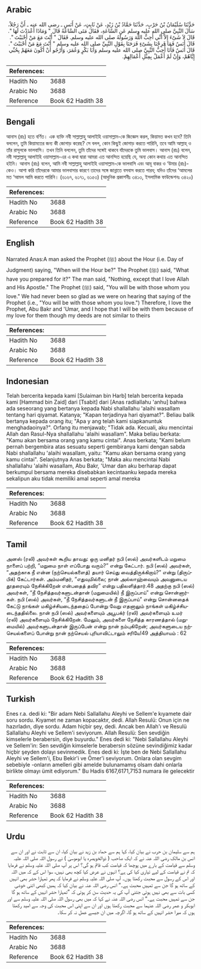 ## Arabic


<div dir="rtl" lang="ar" style={{fontSize:'larger',backgroundColor:'#f8f9fa',padding:20}}>
حَدَّثَنَا سُلَيْمَانُ بْنُ حَرْبٍ، حَدَّثَنَا حَمَّادُ بْنُ زَيْدٍ، عَنْ ثَابِتٍ، عَنْ أَنَسٍ ـ رضى الله عنه ـ أَنَّ رَجُلاً، سَأَلَ النَّبِيَّ صلى الله عليه وسلم عَنِ السَّاعَةِ، فَقَالَ مَتَى السَّاعَةُ قَالَ ‏"‏ وَمَاذَا أَعْدَدْتَ لَهَا ‏"‏‏.‏ قَالَ لاَ شَىْءَ إِلاَّ أَنِّي أُحِبُّ اللَّهَ وَرَسُولَهُ صلى الله عليه وسلم‏.‏ فَقَالَ ‏"‏ أَنْتَ مَعَ مَنْ أَحْبَبْتَ ‏"‏‏.‏ قَالَ أَنَسٌ فَمَا فَرِحْنَا بِشَىْءٍ فَرَحَنَا بِقَوْلِ النَّبِيِّ صلى الله عليه وسلم ‏"‏ أَنْتَ مَعَ مَنْ أَحْبَبْتَ ‏"‏‏.‏ قَالَ أَنَسٌ فَأَنَا أُحِبُّ النَّبِيَّ صلى الله عليه وسلم وَأَبَا بَكْرٍ وَعُمَرَ، وَأَرْجُو أَنْ أَكُونَ مَعَهُمْ بِحُبِّي إِيَّاهُمْ، وَإِنْ لَمْ أَعْمَلْ بِمِثْلِ أَعْمَالِهِمْ‏.‏
</div>
<div style={{backgroundColor:'#f8f9fa',padding:20, marginBottom: 10}}><table> <thead> <tr> <th>References:</th> <th></th> </tr> </thead> <tbody><tr><td>Hadith No</td><td>3688</td></tr><tr><td>Arabic No</td><td>3688</td></tr><tr><td>Reference</td><td>Book 62 Hadith 38</td></tr></tbody></table></div>

## Bengali


<div dir="ltr" lang="bn" style={{fontSize:'larger',backgroundColor:'#f8f9fa',padding:20}}>
আনাস (রাঃ) হতে বর্ণিত। এক ব্যক্তি নবী সাল্লাল্লাহু আলাইহি ওয়াসাল্লাম-কে জিজ্ঞেস করল, কিয়ামত কখন হবে? তিনি বললেন, তুমি কিয়ামতের জন্য কী জোগাড় করেছ? সে বলল, কোন কিছুই জোগাড় করতে পারিনি, তবে আমি আল্লাহ্ ও তাঁর রাসূলকে ভালবাসি। তখন তিনি বললেন, তুমি তাঁদের সঙ্গেই থাকবে যাঁদেরকে তুমি ভালবাস। আনাস (রাঃ) বলেন, নবী সাল্লাল্লাহু আলাইহি ওয়াসাল্লাম-এর এ কথা দ্বারা আমরা এত আনন্দিত হয়েছি যে, অন্য কোন কথায় এত আনন্দিত হইনি। আনাস (রাঃ) বলেন, আমি নবী সাল্লাল্লাহু আলাইহি ওয়াসাল্লাম-কে ভালবাসি এবং আবূ বাকর ও ‘উমার (রাঃ)-কেও। আশা করি তাঁদেরকে আমার ভালবাসার কারণে তাদের সঙ্গে জান্নাতে বসবাস করতে পারব; যদিও তাঁদের ‘আমলের মত ‘আমল আমি করতে পারিনি। (৬১৬৭, ৬১৭১, ৬১৫৩) (আধুনিক প্রকাশনীঃ ৩৪১৩, ইসলামিক ফাউন্ডেশনঃ ৩৪২০)
</div>
<div style={{backgroundColor:'#f8f9fa',padding:20, marginBottom: 10}}><table> <thead> <tr> <th>References:</th> <th></th> </tr> </thead> <tbody><tr><td>Hadith No</td><td>3688</td></tr><tr><td>Arabic No</td><td>3688</td></tr><tr><td>Reference</td><td>Book 62 Hadith 38</td></tr></tbody></table></div>

## English


<div dir="ltr" lang="en" style={{fontSize:'larger',backgroundColor:'#f8f9fa',padding:20}}>
Narrated Anas:A man asked the Prophet (ﷺ) about the Hour (i.e. Day of Judgment) saying, "When will the Hour be?" The Prophet (ﷺ) said, "What have you prepared for it?" The man said, "Nothing, except that I love Allah and His Apostle." The Prophet (ﷺ) said, "You will be with those whom you love." We had never been so glad as we were on hearing that saying of the Prophet (i.e., "You will be with those whom you love.") Therefore, I love the Prophet, Abu Bakr and 'Umar, and I hope that I will be with them because of my love for them though my deeds are not similar to theirs
</div>
<div style={{backgroundColor:'#f8f9fa',padding:20, marginBottom: 10}}><table> <thead> <tr> <th>References:</th> <th></th> </tr> </thead> <tbody><tr><td>Hadith No</td><td>3688</td></tr><tr><td>Arabic No</td><td>3688</td></tr><tr><td>Reference</td><td>Book 62 Hadith 38</td></tr></tbody></table></div>

## Indonesian


<div dir="ltr" lang="id" style={{fontSize:'larger',backgroundColor:'#f8f9fa',padding:20}}>
Telah bercerita kepada kami [Sulaiman bin Harb] telah bercerita kepada kami [Hammad bin Zaid] dari [Tsabit] dari [Anas radliallahu 'anhu] bahwa ada seseorang yang bertanya kepada Nabi shallallahu 'alaihi wasallam tentang hari qiyamat. Katanya; "Kapan terjadinya hari qiyamat?". Beliau balik bertanya kepada orang itu; "Apa y ang telah kami siapkanuntuk menghadaoinya?". Orfang itu menjawab; "Tidak ada. Kecuali, aku mencintai Allah dan Rasul-Nya shallallahu 'alaihi wasallam". Maka beliau berkata: "Kamu akan bersama orang yang kamu cintai". Anas berkata; "Kami belum pernah bergembira atas sesuatu seperti gembiranya kami dengan sabda Nabi shallallahu 'alaihi wasallam, yaitu: "Kamu akan bersama orang yang kamu cintai". Selanjutnya Anas berkata; "Maka aku mencintai Nabi shallallahu 'alaihi wasallam, Abu Bakr, 'Umar dan aku berharap dapat berkumpul bersama mereka disebabkan kecintaanku kepada mereka sekalipun aku tidak memiliki amal seperti amal mereka
</div>
<div style={{backgroundColor:'#f8f9fa',padding:20, marginBottom: 10}}><table> <thead> <tr> <th>References:</th> <th></th> </tr> </thead> <tbody><tr><td>Hadith No</td><td>3688</td></tr><tr><td>Arabic No</td><td>3688</td></tr><tr><td>Reference</td><td>Book 62 Hadith 38</td></tr></tbody></table></div>

## Tamil


<div dir="ltr" lang="ta" style={{fontSize:'larger',backgroundColor:'#f8f9fa',padding:20}}>
அனஸ் (ரலி) அவர்கள் கூறிய தாவது: ஒரு மனிதர் நபி (ஸல்) அவர்களிடம் மறுமை நாளைப் பற்றி, “மறுமை நாள் எப்போது வரும்?” என்று கேட்டார். நபி (ஸல்) அவர்கள், “அதற்காக நீ என்ன (நற்செயல்களைத்) தயார் செய்து வைத்திருக்கிறாய்?” என்று (திருப்பிக்) கேட்டார்கள். அம்மனிதர், “எதுவுமில்லை; நான் அல்லாஹ்வையும் அவனுடைய தூதரையும் நேசிக்கிறேன் என்பதைத் தவிர” என்று பதிலளித்தார்.48 அதற்கு நபி (ஸல்) அவர்கள், “நீ நேசித்தவர்களுடன்தான் (மறுமையில்) நீ இருப்பாய்” என்று சொன்னார்கள். நபி (ஸல்) அவர்கள், “நீ நேசித்தவர்களுடன் நீ இருப்பாய்” என்று சொன்னதைக் கேட்டு நாங்கள் மகிழ்ச்சியடைந்ததைப் போன்று வேறு எதனாலும் நாங்கள் மகிழ்ச்சியடைந்ததில்லை. நான் நபி (ஸல்) அவர்களையும் அபூபக்ர் (ரலி) அவர்களையும் உமர் (ரலி) அவர்களையும் நேசிக்கிறேன். மேலும், அவர்களை நேசித்த காரணத்தால் (மறுமையில்) அவர்களுடன்தான் இருப்பேன் என்று நான் நம்புகிறேன்; அவர்களுடைய நற்செயல்களைப் போன்று நான் நற்செயல் புரியாவிட்டாலும் சரியே!49 அத்தியாயம் : 62
</div>
<div style={{backgroundColor:'#f8f9fa',padding:20, marginBottom: 10}}><table> <thead> <tr> <th>References:</th> <th></th> </tr> </thead> <tbody><tr><td>Hadith No</td><td>3688</td></tr><tr><td>Arabic No</td><td>3688</td></tr><tr><td>Reference</td><td>Book 62 Hadith 38</td></tr></tbody></table></div>

## Turkish


<div dir="ltr" lang="tr" style={{fontSize:'larger',backgroundColor:'#f8f9fa',padding:20}}>
Enes r.a. dedi ki: "Bir adam Nebi Sallallahu Aleyhi ve Sellem'e kıyamete dair soru sordu. Kıyamet ne zaman kopacaktır, dedi. Allah Resulü: Onun için ne hazırladın, diye sordu. Adam hiçbir şey, dedi. Ancak ben Allah'ı ve Resulü Sallallahu Aleyhi ve Sellem'i seviyorum. Allah Resulü: Sen sevdiğin kimselerle berabersin, diye buyurdu." Enes dedi ki: "Nebi Sallallahu Aleyhi ve Sellem'in: Sen sevdiğin kimselerle berabersin sözüne sevindiğimiz kadar hiçbir şeyden dolayı sevinmedik. Enes dedi ki: İşte ben de Nebi Sallallahu Aleyhi ve Sellem'i, Ebu Bekir'i ve Ömer'i seviyorum. Onlara olan sevgim sebebiyle -onların amelleri gibi amelde bulunamamış olsam dahi onlarla birlikte olmayı ümit ediyorum." Bu Hadis 6167,6171,7153 numara ile gelecektir
</div>
<div style={{backgroundColor:'#f8f9fa',padding:20, marginBottom: 10}}><table> <thead> <tr> <th>References:</th> <th></th> </tr> </thead> <tbody><tr><td>Hadith No</td><td>3688</td></tr><tr><td>Arabic No</td><td>3688</td></tr><tr><td>Reference</td><td>Book 62 Hadith 38</td></tr></tbody></table></div>

## Urdu


<div dir="rtl" lang="ur" style={{fontSize:'larger',backgroundColor:'#f8f9fa',padding:20}}>
ہم سے سلیمان بن حرب نے بیان کیا، کہا ہم سے حماد بن زید نے بیان کیا، ان سے ثابت نے اور ان سے انس بن مالک رضی اللہ عنہ نے کہ ایک صاحب ( ذوالخویصرہ یا ابوموسیٰ ) نے رسول اللہ صلی اللہ علیہ وسلم سے قیامت کے بارے میں پوچھا کہ قیامت کب قائم ہو گی؟ اس پر آپ صلی اللہ علیہ وسلم نے فرمایا کہ تم نے قیامت کے لیے تیاری کیا کی ہے؟ انہوں نے عرض کیا کچھ بھی نہیں، سوا اس کے کہ میں اللہ اور اس کے رسول سے محبت رکھتا ہوں۔ آپ صلی اللہ علیہ وسلم نے فرمایا کہ پھر تمہارا حشر بھی انہیں کے ساتھ ہو گا جن سے تمہیں محبت ہے۔“ انس رضی اللہ عنہ نے بیان کیا کہ ہمیں کبھی اتنی خوشی کسی بات سے بھی نہیں ہوئی جتنی آپ کی یہ حدیث سن کر ہوئی کہ ”تمہارا حشر انہیں کے ساتھ ہو گا جن سے تمہیں محبت ہے۔“ انس رضی اللہ عنہ نے کہا کہ میں بھی رسول اللہ صلی اللہ علیہ وسلم سے اور ابوبکر و عمر رضی اللہ عنہما سے محبت رکھتا ہوں اور ان سے اپنی اس محبت کی وجہ سے امید رکھتا ہوں کہ میرا حشر انہیں کے ساتھ ہو گا، اگرچہ میں ان جیسے عمل نہ کر سکا۔
</div>
<div style={{backgroundColor:'#f8f9fa',padding:20, marginBottom: 10}}><table> <thead> <tr> <th>References:</th> <th></th> </tr> </thead> <tbody><tr><td>Hadith No</td><td>3688</td></tr><tr><td>Arabic No</td><td>3688</td></tr><tr><td>Reference</td><td>Book 62 Hadith 38</td></tr></tbody></table></div>